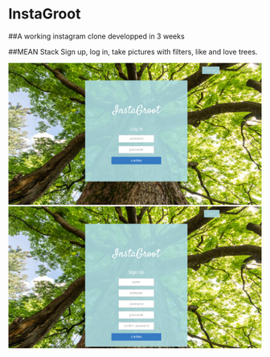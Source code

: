 # InstaGroot
##A working instagram clone developped in 3 weeks

##MEAN Stack
  Sign up, log in, take pictures with filters, like and love trees.

![alt tag](https://github.com/Atakikoo/InstaGroot/blob/gh-pages/InstaGroot.png)
![alt tag](https://github.com/Atakikoo/InstaGroot/blob/gh-pages/InstaGroot1.png)
